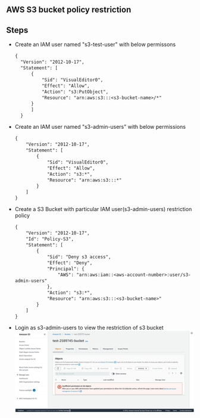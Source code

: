 

## AWS S3 bucket policy restriction


## Steps



- Create an IAM user named "s3-test-user" with below permissons
  ```
  {
    "Version": "2012-10-17",
    "Statement": [
        {
            "Sid": "VisualEditor0",
            "Effect": "Allow",
            "Action": "s3:PutObject",
            "Resource": "arn:aws:s3:::<s3-bucket-name>/*"
        }
        ]
    }
  ```
- Create an IAM user named "s3-admin-users" with below permissions 
    ```
    {
        "Version": "2012-10-17",
        "Statement": [
            {
                "Sid": "VisualEditor0",
                "Effect": "Allow",
                "Action": "s3:*",
                "Resource": "arn:aws:s3:::*"
            }
        ]
    }
    ```
- Create a S3 Bucket with particular IAM user(s3-admin-users) restriction policy
    ```
    {
        "Version": "2012-10-17",
        "Id": "Policy-S3",
        "Statement": [
            {
                "Sid": "Deny s3 access",
                "Effect": "Deny",
                "Principal": {
                    "AWS": "arn:aws:iam::<aws-account-number>:user/s3-admin-users"
                },
                "Action": "s3:*",
                "Resource": "arn:aws:s3:::<s3-bucket-name>"
            }
        ]
    }
    ```
- Login as s3-admin-users to view the restriction of s3 bucket
  ![aws](/s3-policy/documents/s3-policy.jpg)
